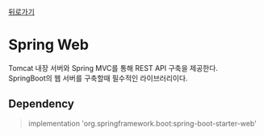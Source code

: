 [뒤로가기](../../../README.md)<br>

# Spring Web

Tomcat 내장 서버와 Spring MVC를 통해 REST API 구축을 제공한다.<br>
SpringBoot의 웹 서버를 구축할때 필수적인 라이브러리이다.<br>

## Dependency

> implementation 'org.springframework.boot:spring-boot-starter-web'
